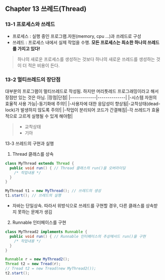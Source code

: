 ## Chapter 13 쓰레드(Thread)
### 13-1 프로세스와 쓰레드
- 프로세스 : 실행 중인 프로그램.자원(memory, cpu ...)과 쓰레드로 구성
- 쓰레드 : 프로세스 내에서 실제 작업을 수행. **모든 프로세스는 최소한 하나의 쓰레드를 가지고 있다!**

> 하나의 새로운 프로세스를 생성하는 것보다 하나의 새로운 쓰레드를 생성하는 것이 더 적은 비용이 든다.

### 13-2 멀티쓰레드의 장단점
대부분의 프로그램이 멀티쓰레드로 작성됨. 하지만 머리틋레드 프로그래밍이라고 해서 장점만 있는 것은 아님.
|장점|단점|
|-------------|--------------|
|-시스템 자원의 효율적 사용 가능|-동기화에 주의!|
|-사용자에 대한 응답성이 향상됨|-교착상태(dead-lock)가 발생하지 않도록 주의!|
|-작업이 분리되어 코드가 간결해짐|-각 쓰레드가 효율적으로 고르게 실행될 수 있게 해야함|

>  - 교착상태
>  - 기아

13-3 쓰레드의 구현과 실행
1) Thread 클래스를 상속
```java
class MyThread extends Thread {
  public void run() { // Thread 클래스의 run()을 오버라이딩
    /* 작업내용 */
  }
}

MyThread t1 = new MyThread(); // 쓰레드의 생성
t1.start(); // 쓰레드의 실행
```
- 자바는 단일상속. 따라서 위방식으로 쓰레드를 구현할 경우, 다른 클래스를 상속받지 못하는 문제가 생김
2) Runnable 인터페이스를 구현
```java
class MyThread2 implements Runnable {
  public void run() { // Runnable 인터페이스의 추상메서드 run()을 구현
    /* 작업내용 */
  }
}

Runnable r = new MyThread2();
Thread t2 = new Tread(r);
// Tread t2 = new Tread(new MyThread2());
t2.start();
```











